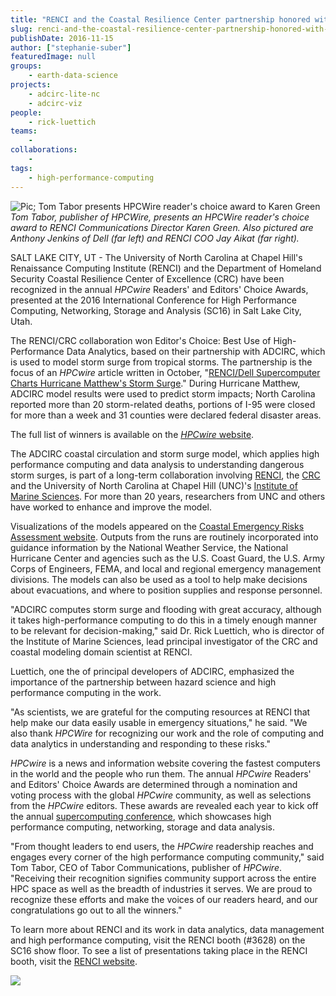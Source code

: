 ```yaml
---
title: "RENCI and the Coastal Resilience Center partnership honored with 2016 HPCwire Editors' Choice Award"
slug: renci-and-the-coastal-resilience-center-partnership-honored-with-2016-hpcwire-editors-choice-award
publishDate: 2016-11-15
author: ["stephanie-suber"]
featuredImage: null
groups:
    - earth-data-science
projects:
    - adcirc-lite-nc
    - adcirc-viz
people:
    - rick-luettich
teams: 
    - 
collaborations:
    - 
tags:
    - high-performance-computing
---
```

![Pic; Tom Tabor presents HPCWire reader's choice award to Karen Green](https://renci.org/wp-content/uploads/2016/11/SC16award_2.jpg)  
_Tom Tabor, publisher of HPCWire, presents an HPCWire reader's choice award to RENCI Communications Director Karen Green. Also pictured are Anthony Jenkins of Dell (far left) and RENCI COO Jay Aikat (far right)._

SALT LAKE CITY, UT - The University of North Carolina at Chapel Hill's Renaissance Computing Institute (RENCI) and the Department of Homeland Security Coastal Resilience Center of Excellence (CRC) have been recognized in the annual _HPCwire_ Readers' and Editors' Choice Awards, presented at the 2016 International Conference for High Performance Computing, Networking, Storage and Analysis (SC16) in Salt Lake City, Utah.

The RENCI/CRC collaboration won Editor's Choice: Best Use of High-Performance Data Analytics, based on their partnership with ADCIRC, which is used to model storm surge from tropical storms. The partnership is the focus of an _HPCwire_ article written in October, "[RENCI/Dell Supercomputer Charts Hurricane Matthew's Storm Surge](https://www.hpcwire.com/2016/10/06/renci-dell-supercomputer-charts-hurricane-matthews-storm-surge/)." During Hurricane Matthew, ADCIRC model results were used to predict storm impacts; North Carolina reported more than 20 storm-related deaths, portions of I-95 were closed for more than a week and 31 counties were declared federal disaster areas.

The full list of winners is available on the [_HPCwire_ website](https://www.hpcwire.com/).

The ADCIRC coastal circulation and storm surge model, which applies high performance computing and data analysis to understanding dangerous storm surges, is part of a long-term collaboration involving [RENCI](https://www.renci.org/), the [CRC](http://coastalresiliencecenter.unc.edu/) and the University of North Carolina at Chapel Hill (UNC)'s [Institute of Marine Sciences](http://ims.unc.edu/). For more than 20 years, researchers from UNC and others have worked to enhance and improve the model.

Visualizations of the models appeared on the [Coastal Emergency Risks Assessment website](http://nc-cera.renci.org/). Outputs from the runs are routinely incorporated into guidance information by the National Weather Service, the National Hurricane Center and agencies such as the U.S. Coast Guard, the U.S. Army Corps of Engineers, FEMA, and local and regional emergency management divisions. The models can also be used as a tool to help make decisions about evacuations, and where to position supplies and response personnel.

"ADCIRC computes storm surge and flooding with great accuracy, although it takes high-performance computing to do this in a timely enough manner to be relevant for decision-making," said Dr. Rick Luettich, who is director of the Institute of Marine Sciences, lead principal investigator of the CRC and coastal modeling domain scientist at RENCI.

Luettich, one the of principal developers of ADCIRC, emphasized the importance of the partnership between hazard science and high performance computing in the work.

"As scientists, we are grateful for the computing resources at RENCI that help make our data easily usable in emergency situations," he said. "We also thank _HPCWire_ for recognizing our work and the role of computing and data analytics in understanding and responding to these risks."

_HPCwire_ is a news and information website covering the fastest computers in the world and the people who run them. The annual _HPCwire_ Readers' and Editors' Choice Awards are determined through a nomination and voting process with the global _HPCwire_ community, as well as selections from the _HPCwire_ editors. These awards are revealed each year to kick off the annual [supercomputing conference](http://sc16.supercomputing.org/), which showcases high performance computing, networking, storage and data analysis.

"From thought leaders to end users, the _HPCwire_ readership reaches and engages every corner of the high performance computing community," said Tom Tabor, CEO of Tabor Communications, publisher of _HPCwire_. "Receiving their recognition signifies community support across the entire HPC space as well as the breadth of industries it serves. We are proud to recognize these efforts and make the voices of our readers heard, and our congratulations go out to all the winners."

To learn more about RENCI and its work in data analytics, data management and high performance computing, visit the RENCI booth (#3628) on the SC16 show floor. To see a list of presentations taking place in the RENCI booth, visit the [RENCI website](https://renci.org/sc-16-renci-booth-schedule/).

![](https://renci.org/wp-content/uploads/2016/11/SC16award.jpg)